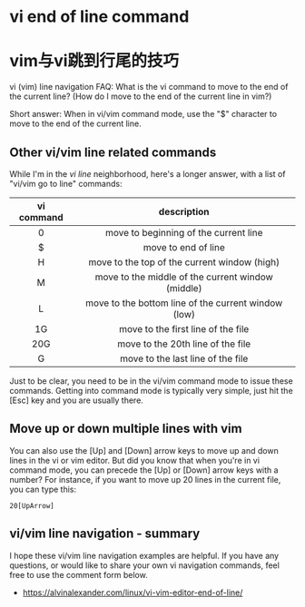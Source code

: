 # vi end of line command

# vim与vi跳到行尾的技巧

vi (vim) line navigation FAQ: What is the vi command to move to the end of the current line? (How do I move to the end of the current line in vim?)

Short answer: When in vi/vim command mode, use the "$" character to move to the end of the current line.

## Other vi/vim line related commands

While I'm in the *vi line* neighborhood, here's a longer answer, with a list of "vi/vim go to line" commands:

| vi command |                     description                     |
| :--------: | :-------------------------------------------------: |
|     0      |        move to beginning of the current line        |
|     $      |                 move to end of line                 |
|     H      |    move to the top of the current window (high)     |
|     M      |  move to the middle of the current window (middle)  |
|     L      | move to the bottom line of the current window (low) |
|     1G     |         move to the first line of the file          |
|    20G     |          move to the 20th line of the file          |
|     G      |          move to the last line of the file          |

Just to be clear, you need to be in the vi/vim command mode to issue these commands. Getting into command mode is typically very simple, just hit the [Esc] key and you are usually there.

## Move up or down multiple lines with vim

You can also use the [Up] and [Down] arrow keys to move up and down lines in the vi or vim editor. But did you know that when you're in vi command mode, you can precede the [Up] or [Down] arrow keys with a number? For instance, if you want to move up 20 lines in the current file, you can type this:

```
20[UpArrow]
```

## vi/vim line navigation - summary

I hope these vi/vim line navigation examples are helpful. If you have any questions, or would like to share your own vi navigation commands, feel free to use the comment form below.





- https://alvinalexander.com/linux/vi-vim-editor-end-of-line/
